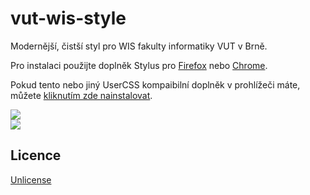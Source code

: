 # vut-wis-style

Modernější, čistší styl pro WIS fakulty informatiky VUT v Brně.

Pro instalaci použijte doplněk Stylus pro [Firefox](https://addons.mozilla.org/en-US/firefox/addon/styl-us/) nebo [Chrome](https://chrome.google.com/webstore/detail/stylus/clngdbkpkpeebahjckkjfobafhncgmne).

Pokud tento nebo jiný UserCSS kompaibilní doplněk v prohlížeči máte, můžete [kliknutím zde nainstalovat](https://raw.githubusercontent.com/martykan/vut-wis-style/master/wis.user.css).

<img src="https://raw.githubusercontent.com/martykan/vut-wis-style/master/docs/1.png" witdh="100%"><br/>
<img src="https://raw.githubusercontent.com/martykan/vut-wis-style/master/docs/2.png" witdh="100%"><br/>

## Licence

[Unlicense](https://unlicense.org/)
